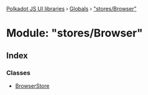 [Polkadot JS UI libraries](../README.md) › [Globals](../globals.md) › ["stores/Browser"](_stores_browser_.md)

# Module: "stores/Browser"

## Index

### Classes

* [BrowserStore](../classes/_stores_browser_.browserstore.md)
